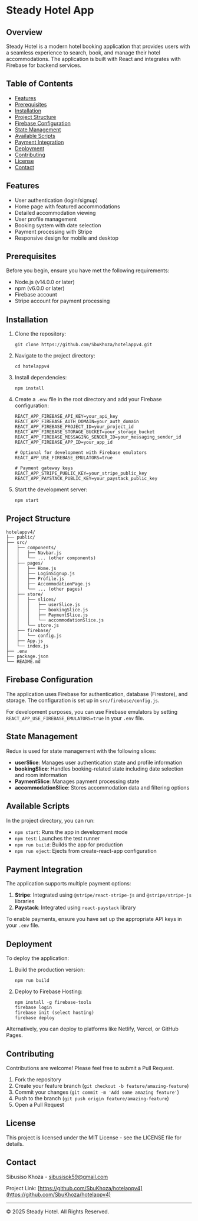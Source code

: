 # Steady Hotel App

## Overview

Steady Hotel is a modern hotel booking application that provides users with a seamless experience to search, book, and manage their hotel accommodations. The application is built with React and integrates with Firebase for backend services.

## Table of Contents

- [Features](#features)
- [Prerequisites](#prerequisites)
- [Installation](#installation)
- [Project Structure](#project-structure)
- [Firebase Configuration](#firebase-configuration)
- [State Management](#state-management)
- [Available Scripts](#available-scripts)
- [Payment Integration](#payment-integration)
- [Deployment](#deployment)
- [Contributing](#contributing)
- [License](#license)
- [Contact](#contact)

## Features

- User authentication (login/signup)
- Home page with featured accommodations
- Detailed accommodation viewing
- User profile management
- Booking system with date selection
- Payment processing with Stripe 
- Responsive design for mobile and desktop

## Prerequisites

Before you begin, ensure you have met the following requirements:
- Node.js (v14.0.0 or later)
- npm (v6.0.0 or later)
- Firebase account
- Stripe account for payment processing

## Installation

1. Clone the repository:
   ```
   git clone https://github.com/SbuKhoza/hotelappv4.git
   ```

2. Navigate to the project directory:
   ```
   cd hotelappv4
   ```

3. Install dependencies:
   ```
   npm install
   ```

4. Create a `.env` file in the root directory and add your Firebase configuration:
   ```
   REACT_APP_FIREBASE_API_KEY=your_api_key
   REACT_APP_FIREBASE_AUTH_DOMAIN=your_auth_domain
   REACT_APP_FIREBASE_PROJECT_ID=your_project_id
   REACT_APP_FIREBASE_STORAGE_BUCKET=your_storage_bucket
   REACT_APP_FIREBASE_MESSAGING_SENDER_ID=your_messaging_sender_id
   REACT_APP_FIREBASE_APP_ID=your_app_id
   
   # Optional for development with Firebase emulators
   REACT_APP_USE_FIREBASE_EMULATORS=true
   
   # Payment gateway keys
   REACT_APP_STRIPE_PUBLIC_KEY=your_stripe_public_key
   REACT_APP_PAYSTACK_PUBLIC_KEY=your_paystack_public_key
   ```

5. Start the development server:
   ```
   npm start
   ```

## Project Structure

```
hotelappv4/
├── public/
├── src/
│   ├── components/
│   │   ├── Navbar.js
│   │   └── ... (other components)
│   ├── pages/
│   │   ├── Home.js
│   │   ├── LoginSignup.js
│   │   ├── Profile.js
│   │   ├── AccommodationPage.js
│   │   └── ... (other pages)
│   ├── store/
│   │   ├── slices/
│   │   │   ├── userSlice.js
│   │   │   ├── bookingSlice.js
│   │   │   ├── PaymentSlice.js
│   │   │   └── accommodationSlice.js
│   │   └── store.js
│   ├── firebase/
│   │   └── config.js
│   ├── App.js
│   └── index.js
├── .env
├── package.json
└── README.md
```

## Firebase Configuration

The application uses Firebase for authentication, database (Firestore), and storage. The configuration is set up in `src/firebase/config.js`. 

For development purposes, you can use Firebase emulators by setting `REACT_APP_USE_FIREBASE_EMULATORS=true` in your `.env` file.

## State Management

Redux is used for state management with the following slices:

- **userSlice**: Manages user authentication state and profile information
- **bookingSlice**: Handles booking-related state including date selection and room information
- **PaymentSlice**: Manages payment processing state
- **accommodationSlice**: Stores accommodation data and filtering options

## Available Scripts

In the project directory, you can run:

- `npm start`: Runs the app in development mode
- `npm test`: Launches the test runner
- `npm run build`: Builds the app for production
- `npm run eject`: Ejects from create-react-app configuration

## Payment Integration

The application supports multiple payment options:

1. **Stripe**: Integrated using `@stripe/react-stripe-js` and `@stripe/stripe-js` libraries
2. **Paystack**: Integrated using `react-paystack` library

To enable payments, ensure you have set up the appropriate API keys in your `.env` file.

## Deployment

To deploy the application:

1. Build the production version:
   ```
   npm run build
   ```

2. Deploy to Firebase Hosting:
   ```
   npm install -g firebase-tools
   firebase login
   firebase init (select hosting)
   firebase deploy
   ```

Alternatively, you can deploy to platforms like Netlify, Vercel, or GitHub Pages.

## Contributing

Contributions are welcome! Please feel free to submit a Pull Request.

1. Fork the repository
2. Create your feature branch (`git checkout -b feature/amazing-feature`)
3. Commit your changes (`git commit -m 'Add some amazing feature'`)
4. Push to the branch (`git push origin feature/amazing-feature`)
5. Open a Pull Request

## License

This project is licensed under the MIT License - see the LICENSE file for details.

## Contact

Sibusiso Khoza - sibusisok59@gmail.com

Project Link: [https://github.com/SbuKhoza/hotelappv4](https://github.com/SbuKhoza/hotelappv4)

---

© 2025 Steady Hotel. All Rights Reserved.